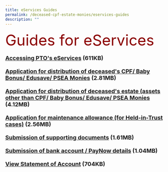 ```yaml
---
title: eServices Guides
permalink: /deceased-cpf-estate-monies/eservices-guides
description: ""
---
```

<font size="8" color="DarkRed">Guides for eServices</font><br><br> <font size="4"><b><a href = "/files/PTO_E-Service_User_Guide-Access.pdf" target = "\blank">Accessing PTO's eServices</a> (611KB)<br><br> <a href = "/files/PTO_E-Service_UserGuide-CPF.pdf" target = "\blank">Application for distribution of deceased's CPF/ Baby Bonus/ Edusave/ PSEA Monies</a> (2.81MB)<br><br> <a href = "/files/PTO_E-Service_User_Guide-Estate.pdf" target = "\blank">Application for distribution of deceased's estate (assets other than CPF/ Baby Bonus/ Edusave/ PSEA Monies</a> (4.12MB)<br><br> <a href = "/files/PTO_E-Service_User_Guide-Maintenance.pdf" target = "\blank">Application for maintenance allowance (for Held-in-Trust cases)</a> (2.56MB)<br><br> <a href = "/files/PTO\_E-Service\_User\_Guide-SubmitDocs.pdf" target = "\_blank">Submission of supporting documents</a> (1.61MB)<br><br> <a href = "/files/Guide-SubmissionOfBankDocs.pdf" target = "\_blank">Submission of bank account / PayNow details</a> (1.04MB)<br><br> <a href = "/files/StatementofAccount.pdf" target = "\_blank">View Statement of Account</a> (704KB)<br><br>
